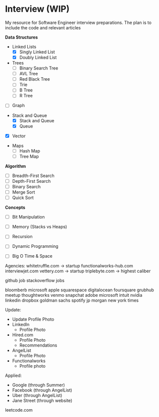 # Interview (WIP)

My resource for Software Engineer interview preparations. The plan is to include the code and relevant articles

__Data Structures__
* Linked Lists
  * [x] Singly Linked List
  * [x] Doubly Linked List
* Trees
  * [ ] Binary Search Tree
  * [ ] AVL Tree
  * [ ] Red Black Tree
  * [ ] Trie
  * [ ] B Tree
  * [ ] R Tree
* [ ] Graph
* Stack and Queue
  * [x] Stack and Queue
  * [x] Queue
* [x] Vector
* Maps
  * [ ] Hash Map
  * [ ] Tree Map

__Algorithm__
* [ ] Breadth-First Search
* [ ] Depth-First Search
* [ ] Binary Search
* [ ] Merge Sort
* [ ] Quick Sort

__Concepts__
* [ ] Bit Manipulation
* [ ] Memory (Stacks vs Heaps)
* [ ] Recursion
* [ ] Dynamic Programming
* [ ] Big O Time & Space


Agencies:
whitetruffle.com -> startup
functionalworks-hub.com
interviewjet.com
vettery.com -> startup
triplebyte.com -> highest caliber

github job
stackoverflow jobs

bloomberb
microsoft
apple
squarespace
digitalocean
foursquare
grubhub
meetup
thoughtworks
venmo
snapchat
adobe
microsoft
intuit
nvidia
linkedin
dropbox
goldman sachs
spotify
jp morgan
new york times

Update:
* Update Profile Photo
* LinkedIn
  * Profile Photo
* Hired.com 
  * Profile Photo
  * Recommendations
* AngelList
  * Profile Photo
* Functionalworks
  * Profile photo

Applied:
* Google (through Summer)
* Facebook (through AngelList)
* Uber (through AngelList)
* Jane Street (through website)



leetcode.com

